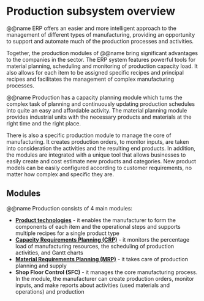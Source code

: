 # Production subsystem overview

@@name ERP offers an easier and more intelligent approach to the management of different types of manufacturing, providing an opportunity to support and automate much of the production processes and activities.

Together, the production modules of @@name bring significant advantages to the companies in the sector. The ERP system features powerful tools for material planning, scheduling and monitoring of production capacity load. It also allows for each item to be assigned specific recipes and principal recipes and facilitates the management of complex manufacturing processes.

@@name Production has a capacity planning module which turns the complex task of planning and continuously updating production schedules into quite an easy and affordable activity. The material planning module provides industrial units with the necessary products and materials at the right time and the right place.

There is also a specific production module to manage the core of manufacturing. It creates production orders, to monitor inputs, are taken into consideration the activities and the resulting end products. In addition, the modules are integrated with a unique tool that allows businesses to easily create and cost estimate new products and categories. New product models can be easily configured according to customer requirements, no matter how complex and specific they are.

## Modules

@@name Production consists of 4 main modules:

* **[Product technologies](product-technologies.md)** - it enables the manufacturer to form the components of each item and the operational steps and supports multiple recipes for a single product type
* **[Capacity Requirements Planning (CRP)](crp.md)** - it monitors the percentage load of manufacturing resources, the scheduling of production activities, and Gantt charts
* **[Material Requirements Planning (MRP)](mrp.md)** - it takes care of production planning and supply
* **Shop Floor Control (SFC)** -  it manages the core manufacturing process. In the module, the manufacturer can create production orders, monitor inputs, and make reports about activities (used materials and operations) and production

